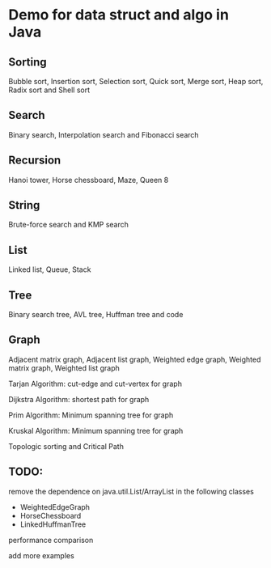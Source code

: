 # Demo for data struct and algo in Java

## Sorting

Bubble sort,  Insertion sort, Selection sort, Quick sort, Merge sort, Heap sort, Radix sort and Shell sort

## Search

Binary search, Interpolation search and Fibonacci search

## Recursion

Hanoi tower, Horse chessboard, Maze, Queen 8

## String

Brute-force search and KMP search

## List

Linked list, Queue, Stack

## Tree

Binary search tree, AVL tree, Huffman tree and code

## Graph

Adjacent matrix graph, Adjacent list graph, Weighted edge graph, Weighted matrix graph, Weighted list graph

Tarjan Algorithm: cut-edge and cut-vertex for graph

Dijkstra Algorithm: shortest path for graph

Prim Algorithm: Minimum spanning tree for graph

Kruskal Algorithm: Minimum spanning tree for graph

Topologic sorting and Critical Path





## TODO:

remove the dependence on java.util.List/ArrayList in the following classes

* WeightedEdgeGraph
* HorseChessboard
* LinkedHuffmanTree

performance comparison

add more examples

